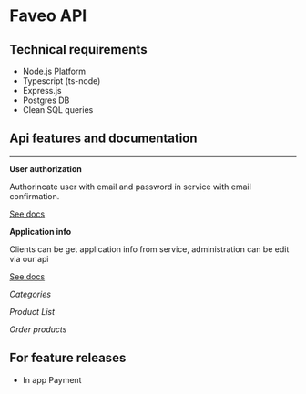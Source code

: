 # Faveo API

## Technical requirements

- Node.js Platform
- Typescript (ts-node)
- Express.js 
- Postgres DB
- Clean SQL queries

## Api features and documentation
---
**User authorization**
    
Authorincate user with email and password in service with email confirmation. 

[See docs](./Auth.md)


**Application info**

Clients can be get application info from service, administration can be edit via our api

[See docs](./AppInfo.md)

*Categories*

*Product List*

*Order products*


## For feature releases
- In app Payment